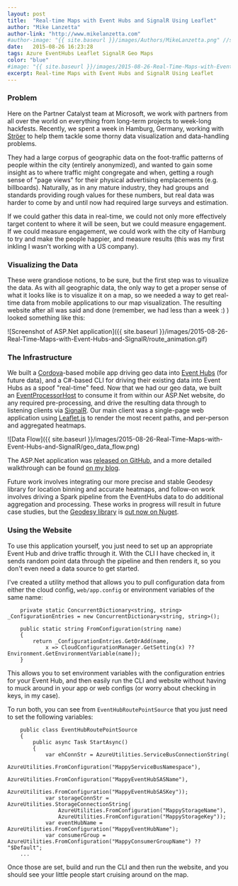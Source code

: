 ```yaml
---
layout: post
title:  "Real-time Maps with Event Hubs and SignalR Using Leaflet"
author: "Mike Lanzetta"
author-link: "http://www.mikelanzetta.com"
#author-image: "{{ site.baseurl }}/images/Authors/MikeLanzetta.png" //should be square dimensions
date:   2015-08-26 16:23:28
tags: Azure EventHubs Leaflet SignalR Geo Maps
color: "blue"
#image: "{{ site.baseurl }}/images/2015-08-26-Real-Time-Maps-with-Event-Hubs-and-SignalR/route_animation.gif" #should be ~350px tall
excerpt: Real-time Maps with Event Hubs and SignalR Using Leaflet
---
```


### Problem

Here on the Partner Catalyst team at Microsoft, we work with partners from all over the world on everything from long-term projects to week-long hackfests. Recently, we spent a week in Hamburg, Germany, working with [Ströer](http://www.stroeer.com/) to help them tackle some thorny data visualization and data-handling problems. 

They had a large corpus of geographic data on the foot-traffic patterns of people within the city (entirely anonymized), and wanted to gain some insight as to where traffic might congregate and when, getting a rough sense of "page views" for their physical advertising emplacements (e.g. billboards). Naturally, as in any mature industry, they had groups and standards providing rough values for these numbers, but real data was harder to come by and until now had required large surveys and estimation.

If we could gather this data in real-time, we could not only more effectively target content to where it will be seen, but we could measure engagement. If we could measure engagement, we could work with the city of Hamburg to try and make the people happier, and measure results (this was my first inkling I wasn't working with a US company).

### Visualizing the Data

These were grandiose notions, to be sure, but the first step was to visualize the data. As with all geographic data, the only way to get a proper sense of what it looks like is to visualize it on a map, so we needed a way to get real-time data from mobile applications to our map visualization. The resulting website after all was said and done (remember, we had less than a week :) ) looked something like this:

![Screenshot of ASP.Net application]({{ site.baseurl }}/images/2015-08-26-Real-Time-Maps-with-Event-Hubs-and-SignalR/route_animation.gif)

### The Infrastructure

We built a [Cordova](http://cordova.apache.org/)-based mobile app driving geo data into [Event Hubs](http://azure.microsoft.com/en-us/services/event-hubs/) (for future data), and a C#-based CLI for driving their existing data into Event Hubs as a spoof "real-time" feed. Now that we had our geo data, we built an [EventProcessorHost](https://www.nuget.org/packages/Microsoft.Azure.ServiceBus.EventProcessorHost) to consume it from within our ASP.Net website, do any required pre-processing, and drive the resulting data through to listening clients via [SignalR](http://signalr.net/). Our main client was a single-page web application using [Leaflet.js](http://leafletjs.com/) to render the most recent paths, and per-person and aggregated heatmaps.

![Data Flow]({{ site.baseurl }}/images/2015-08-26-Real-Time-Maps-with-Event-Hubs-and-SignalR/geo_data_flow.png)

The ASP.Net application was [released on GitHub](https://github.com/noodlefrenzy/asp-mappy), and a more detailed walkthrough can be found [on my blog](http://www.mikelanzetta.com/2015/08/real-time-mapping-with-signalr-and-event-hubs/).

Future work involves integrating our more precise and stable Geodesy library for location binning and accurate heatmaps, and follow-on work involves driving a Spark pipeline from the EventHubs data to do additional aggregation and processing. These works in progress will result in future case studies, but the [Geodesy library](https://github.com/juergenpf/Geodesy) is [out now on Nuget](http://www.nuget.org/packages/Geodesy/).  

### Using the Website

To use this application yourself, you just need to set up an appropriate Event Hub and drive traffic through it. With the CLI I have checked in, it sends random point data through the pipeline and then renders it, so you don't even need a data source to get started.

I've created a utility method that allows you to pull configuration data from either the cloud config, `web/app.config` or environment variables of the same name:

```
    private static ConcurrentDictionary<string, string> _ConfigurationEntries = new ConcurrentDictionary<string, string>();

    public static string FromConfiguration(string name)
    {
        return _ConfigurationEntries.GetOrAdd(name, 
            x => CloudConfigurationManager.GetSetting(x) ?? Environment.GetEnvironmentVariable(name));
    }
```

This allows you to set environment variables with the configuration entries for your Event Hub, and then easily run the CLI and website without having to muck around in your app or web configs (or worry about checking in keys, in my case).

To run both, you can see from `EventHubRoutePointSource` that you just need to set the following variables:

```
    public class EventHubRoutePointSource
    {
        public async Task StartAsync()
        {
            var ehConnStr = AzureUtilities.ServiceBusConnectionString(
                AzureUtilities.FromConfiguration("MappyServiceBusNamespace"),
                AzureUtilities.FromConfiguration("MappyEventHubSASName"),
                AzureUtilities.FromConfiguration("MappyEventHubSASKey"));
            var storageConnStr = AzureUtilities.StorageConnectionString(
                AzureUtilities.FromConfiguration("MappyStorageName"),
                AzureUtilities.FromConfiguration("MappyStorageKey"));
            var eventHubName = AzureUtilities.FromConfiguration("MappyEventHubName");
            var consumerGroup = AzureUtilities.FromConfiguration("MappyConsumerGroupName") ?? "$Default";
    ...
```

Once those are set, build and run the CLI and then run the website, and you should see your little people start cruising around on the map. 
